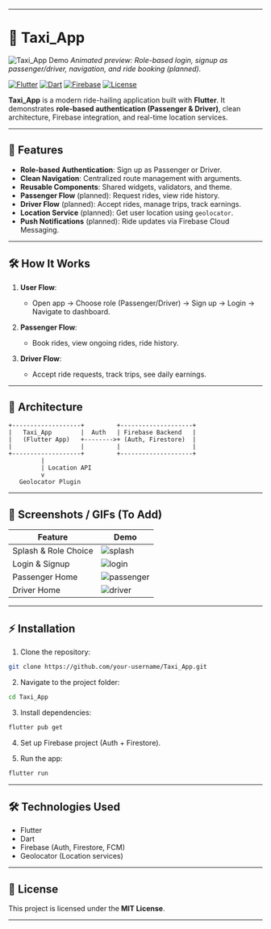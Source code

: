 
---

# 🚖 Taxi\_App

![Taxi\_App Demo](link-to-demo-gif)
*Animated preview: Role-based login, signup as passenger/driver, navigation, and ride booking (planned).*

[![Flutter](https://img.shields.io/badge/Flutter-02569B?style=flat\&logo=flutter\&logoColor=white)](https://flutter.dev)
[![Dart](https://img.shields.io/badge/Dart-0175C2?style=flat\&logo=dart\&logoColor=white)](https://dart.dev)
[![Firebase](https://img.shields.io/badge/Firebase-FFCA28?style=flat\&logo=firebase\&logoColor=black)](https://firebase.google.com/)
[![License](https://img.shields.io/badge/License-MIT-green)](LICENSE)

**Taxi\_App** is a modern ride-hailing application built with **Flutter**.
It demonstrates **role-based authentication (Passenger & Driver)**, clean architecture, Firebase integration, and real-time location services.

---

## 🌟 Features

* **Role-based Authentication**: Sign up as Passenger or Driver.
* **Clean Navigation**: Centralized route management with arguments.
* **Reusable Components**: Shared widgets, validators, and theme.
* **Passenger Flow** (planned): Request rides, view ride history.
* **Driver Flow** (planned): Accept rides, manage trips, track earnings.
* **Location Service** (planned): Get user location using `geolocator`.
* **Push Notifications** (planned): Ride updates via Firebase Cloud Messaging.

---

## 🛠 How It Works

1. **User Flow**:

   * Open app → Choose role (Passenger/Driver) → Sign up → Login → Navigate to dashboard.

2. **Passenger Flow**:

   * Book rides, view ongoing rides, ride history.

3. **Driver Flow**:

   * Accept ride requests, track trips, see daily earnings.

---

## 🔗 Architecture

```
+-------------------+         +--------------------+
|   Taxi_App        |  Auth   | Firebase Backend   |
|   (Flutter App)   +-------->+ (Auth, Firestore)  |
|                   |         |                    |
+-------------------+         +--------------------+
         |
         | Location API
         v
   Geolocator Plugin
```

---

## 📸 Screenshots / GIFs (To Add)

| Feature              | Demo                                           |
| -------------------- | ---------------------------------------------- |
| Splash & Role Choice | ![splash](assets/screenshots/splash.png)       |
| Login & Signup       | ![login](assets/screenshots/login.png)         |
| Passenger Home       | ![passenger](assets/screenshots/passenger.png) |
| Driver Home          | ![driver](assets/screenshots/driver.png)       |

---

## ⚡ Installation

1. Clone the repository:

```bash
git clone https://github.com/your-username/Taxi_App.git
```

2. Navigate to the project folder:

```bash
cd Taxi_App
```

3. Install dependencies:

```bash
flutter pub get
```

4. Set up Firebase project (Auth + Firestore).

5. Run the app:

```bash
flutter run
```

---

## 🛠 Technologies Used

* Flutter
* Dart
* Firebase (Auth, Firestore, FCM)
* Geolocator (Location services)

---

## 📄 License

This project is licensed under the **MIT License**.

---

